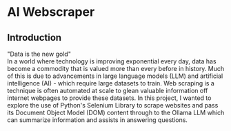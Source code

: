 # AI Webscraper

## Introduction
"Data is the new gold" <br>
In a world where technology is improving exponential every day, data has become a commodity that is valued more than every before in history. Much of this is due to advancements in large language models (LLM) and artificial intelligence (AI) - which require large datasets to train.  Web scraping is a technique is often automated at scale to glean valuable information off internet webpages to provide these datasets. In this project, I wanted to explore the use of Python's Selenium Library to scrape websites and pass its Document Object Model (DOM) content through to the Ollama LLM which can summarize information and assists in answering questions.
